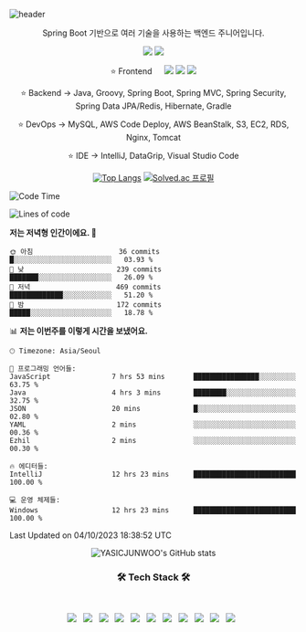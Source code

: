 ![header](https://capsule-render.vercel.app/api?type=Waving&text=안녕하세요%20YASICJUNWOO의%20GitHub입니다&c&&color=gradient&fontSize=40&animation=twinkling&height=200&reversal=true&fontAlignY=40)

<body >
  <div  align="center">
    
<p>Spring Boot 기반으로 여러 기술을 사용하는 백엔드 주니어입니다.</p>
 <a href="클릭시 이동할 링크" target="_blank"><img src="https://img.shields.io/badge/velog-20C997?style=flat-square&logo=velog&logoColor=white"/></a> <a href="클릭시 이동할 링크" target="_blank"><img src="https://img.shields.io/badge/linkedin-0A66C2?style=flat-square&logo=linkedin&logoColor=white"/></a>
 </p>
⭐ <span>Frontend &emsp; </span>  <img src="https://img.shields.io/badge/javascript-F7DF1E?style=for-the-badge&logo=javascript&logoColor=black"> <img src="https://img.shields.io/badge/npm-CB3837?style=for-the-badge&logo=npm&logoColor=black"> <img src="https://img.shields.io/badge/React-61DAFB?style=for-the-badge&logo=React&logoColor=black">

⭐ Backend -> Java, Groovy, Spring Boot, Spring MVC, Spring Security, Spring Data JPA/Redis, Hibernate, Gradle

⭐ DevOps -> MySQL, AWS Code Deploy, AWS BeanStalk, S3, EC2, RDS, Nginx, Tomcat

⭐ IDE -> IntelliJ, DataGrip, Visual Studio Code
</div>

<div  align="center">

<span> [![Top Langs](https://github-readme-stats.vercel.app/api/top-langs/?username=YASICJUNWOO&layout=compact)](https://github.com/anuraghazra/github-readme-stats) </span>
 <span> [![Solved.ac 프로필](http://mazassumnida.wtf/api/v2/generate_badge?boj=joonoo3)](https://solved.ac/joonoo3) </span>
 
 </div>
  



 <!--START_SECTION:waka-->
![Code Time](http://img.shields.io/badge/Code%20Time-34%20hrs%2012%20mins-blue)

![Lines of code](https://img.shields.io/badge/%EC%A0%80%EB%8A%94%20%EC%97%AC%ED%83%9C%EA%B9%8C%EC%A7%80%20-495.9%20thousand%20%EC%A4%84%EC%9D%98%20%EC%BD%94%EB%93%9C%EB%A5%BC%20%EC%9E%91%EC%84%B1%ED%96%88%EC%96%B4%EC%9A%94.-blue)

**저는 저녁형 인간이에요. 🦉** 

```text
🌞 아침                     36 commits          █░░░░░░░░░░░░░░░░░░░░░░░░   03.93 % 
🌆 낮　                     239 commits         ███████░░░░░░░░░░░░░░░░░░   26.09 % 
🌃 저녁                     469 commits         █████████████░░░░░░░░░░░░   51.20 % 
🌙 밤　                     172 commits         █████░░░░░░░░░░░░░░░░░░░░   18.78 % 
```


📊 **저는 이번주를 이렇게 시간을 보냈어요.** 

```text
🕑︎ Timezone: Asia/Seoul

💬 프로그래밍 언어들: 
JavaScript               7 hrs 53 mins       ████████████████░░░░░░░░░   63.75 % 
Java                     4 hrs 3 mins        ████████░░░░░░░░░░░░░░░░░   32.75 % 
JSON                     20 mins             █░░░░░░░░░░░░░░░░░░░░░░░░   02.80 % 
YAML                     2 mins              ░░░░░░░░░░░░░░░░░░░░░░░░░   00.36 % 
Ezhil                    2 mins              ░░░░░░░░░░░░░░░░░░░░░░░░░   00.30 % 

🔥 에디터들: 
IntelliJ                 12 hrs 23 mins      █████████████████████████   100.00 % 

💻 운영 체제들: 
Windows                  12 hrs 23 mins      █████████████████████████   100.00 % 
```


 Last Updated on 04/10/2023 18:38:52 UTC
<!--END_SECTION:waka-->


<div align="center">

  ![YASICJUNWOO's GitHub stats](https://github-readme-stats.vercel.app/api?username=YASICJUNWOO&show_icons=true&theme=radical)

</div>
  
<h3 align="center"><b>🛠 Tech Stack 🛠</b></h3>
</br>
<p align="center">
<img src="https://img.shields.io/badge/c++-00599C?style=flat-square&logo=c%2B%2B&logoColor=white"/></a> &nbsp
<img src="https://img.shields.io/badge/Spring-6DB33F?style=flat-square&logo=Spring&logoColor=white"/></a> &nbsp
<img src="https://img.shields.io/badge/JavaScript-F7DF1E?style=flat-square&logo=JavaScript&logoColor=white"/></a> &nbsp
<img src="https://img.shields.io/badge/TypeScript-3178C6?style=flat-square&logo=TypeScript&logoColor=white"/></a> &nbsp
<img src="https://img.shields.io/badge/HTML5-E34F26?style=flat-square&logo=HTML5&logoColor=white"/></a> &nbsp
<img src="https://img.shields.io/badge/CSS3-1572B6?style=flat-square&logo=CSS3&logoColor=white"/></a> &nbsp
<img src="https://img.shields.io/badge/React-61DAFB?style=flat-square&logo=React&logoColor=white"/></a> &nbsp
<img src="https://img.shields.io/badge/Django-092E20?style=flat-square&logo=Django&logoColor=white"/></a> &nbsp
<img src="https://img.shields.io/badge/flask-000000?style=flat-square&logo=flask&logoColor=white"/></a> &nbsp
<img src="https://img.shields.io/badge/Expo-000020?style=flat-square&logo=Expo&logoColor=white"/></a> &nbsp 
<img src="https://img.shields.io/badge/Python-3776AB?style=flat-square&logo=Python&logoColor=white"/></a> &nbsp

  
</body>
